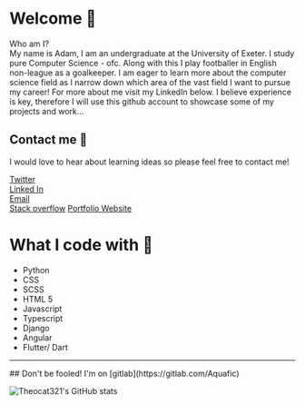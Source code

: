 # Welcome  :wave:
Who am I? <br>
My name is Adam, I am an undergraduate at the University of Exeter. I study pure Computer Science - ofc. Along with this I play footballer in English non-league as a goalkeeper. I am eager to learn more about the computer science field as I narrow down which area of the vast field I want to pursue my career! For more about me visit my LinkedIn below. I believe experience is key, therefore I will use this github account to showcase some of my projects and work...

## Contact me :email:
I would love to hear about learning ideas so please feel free to contact me!

[Twitter](https://twitter.com/AdamONeill_0) <br>
[Linked In](https://www.linkedin.com/in/adam-o-neill-370290213/) <br>
[Email](contact@adamoneill.info)<br>
[Stack overflow](https://stackoverflow.com/users/17199867/adam-oneill)
[Portfolio Website](http://adamoneill.info/)

# What I code with 🧠
- Python
- CSS
- SCSS
- HTML 5
- Javascript
- Typescript
- Django
- Angular
- Flutter/ Dart


<hr>
## Don't be fooled! I'm on [gitlab](https://gitlab.com/Aquafic)

![Theocat321's GitHub stats](https://github-readme-stats.vercel.app/api?username=theocat321&show_icons=true&theme=radical)
<!--
**Theocat321/Theocat321** is a ✨ _special_ ✨ repository because its `README.md` (this file) appears on your GitHub profile.

Here are some ideas to get you started:

- 🔭 I’m currently working on ...
- 🌱 I’m currently learning ...
- 👯 I’m looking to collaborate on ...
- 🤔 I’m looking for help with ...
- 💬 Ask me about ...
- 📫 How to reach me: ...
- 😄 Pronouns: ...
- ⚡ Fun fact: ...
-->

